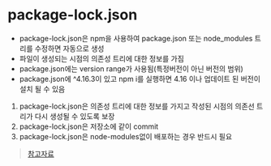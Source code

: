 # package-lock.json

- package-lock.json은 npm을 사용하여 package.json 또는 node_modules 트리를 수정하면 자동으로 생성
- 파일이 생성되는 시점의 의존성 트리에 대한 정보를 가짐
- package.json에는 version range가 사용됨(특정버전이 아닌 버전의 범위)
- package.json에 ^4.16.3이 있고 npm i를 실행하면 4.16 이나 업데이트 된 버전이 설치 될 수 있음

1. package-lock.json은 의존성 트리에 대한 정보를 가지고 작성된 시점의 의존선 트리가 다시 생성될 수 있도록 보장
2. package-lock.json은 저장소에 같이 commit
3. package-lock.json은 node-modules없이 배포하는 경우 반드시 필요

> [참고자료](https://hyunjun19.github.io/2018/03/23/package-lock-why-need/)
